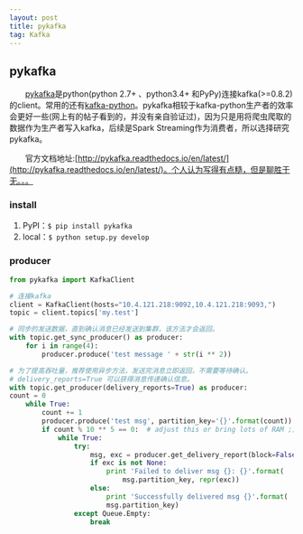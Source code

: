 ```yaml
---
layout: post
title: pykafka
tag: Kafka
---
```


## pykafka
　　[pykafka](https://github.com/Parsely/pykafka)是python(python 2.7+ 、python3.4+ 和PyPy)连接kafka(>=0.8.2)的client。常用的还有[kafka-python](https://github.com/dpkp/kafka-python)。pykafka相较于kafka-python生产者的效率会更好一些(网上有的帖子看到的，并没有亲自验证过)，因为只是用将爬虫爬取的数据作为生产者写入kafka，后续是Spark Streaming作为消费者，所以选择研究pykafka。

　　官方文档地址:[http://pykafka.readthedocs.io/en/latest/](http://pykafka.readthedocs.io/en/latest/)。个人认为写得有点糙，但是聊胜于无。。。

### install
1. PyPI：`$ pip install pykafka` 
2. local：`$ python setup.py develop`

### producer
```python
from pykafka import KafkaClient

# 连接kafka
client = KafkaClient(hosts="10.4.121.218:9092,10.4.121.218:9093,")
topic = client.topics['my.test']

# 同步的发送数据，直到确认消息已经发送到集群，该方法才会返回。
with topic.get_sync_producer() as producer:
    for i in range(4):
        producer.produce('test message ' + str(i ** 2))

# 为了提高吞吐量，推荐使用异步方法，发送完消息立即返回，不需要等待确认。
# delivery_reports=True 可以获得消息传递确认信息。
with topic.get_producer(delivery_reports=True) as producer:
count = 0
    while True:
        count += 1
        producer.produce('test msg', partition_key='{}'.format(count))
        if count % 10 ** 5 == 0:  # adjust this or bring lots of RAM ;)
            while True:
                try:
                    msg, exc = producer.get_delivery_report(block=False)
                    if exc is not None:
                        print 'Failed to deliver msg {}: {}'.format(
                            msg.partition_key, repr(exc))
                    else:
                        print 'Successfully delivered msg {}'.format(
                        msg.partition_key)
                except Queue.Empty:
                    break
```
　　